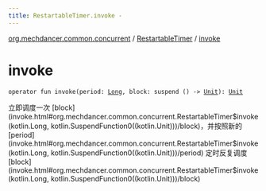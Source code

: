 ```yaml
---
title: RestartableTimer.invoke - 
---
```


[org.mechdancer.common.concurrent](../index.html) / [RestartableTimer](index.html) / [invoke](./invoke.html)

# invoke

`operator fun invoke(period: `[`Long`](https://kotlinlang.org/api/latest/jvm/stdlib/kotlin/-long/index.html)`, block: suspend () -> `[`Unit`](https://kotlinlang.org/api/latest/jvm/stdlib/kotlin/-unit/index.html)`): `[`Unit`](https://kotlinlang.org/api/latest/jvm/stdlib/kotlin/-unit/index.html)

立即调度一次 [block](invoke.html#org.mechdancer.common.concurrent.RestartableTimer$invoke(kotlin.Long, kotlin.SuspendFunction0((kotlin.Unit)))/block)，并按照新的 [period](invoke.html#org.mechdancer.common.concurrent.RestartableTimer$invoke(kotlin.Long, kotlin.SuspendFunction0((kotlin.Unit)))/period) 定时反复调度 [block](invoke.html#org.mechdancer.common.concurrent.RestartableTimer$invoke(kotlin.Long, kotlin.SuspendFunction0((kotlin.Unit)))/block)

